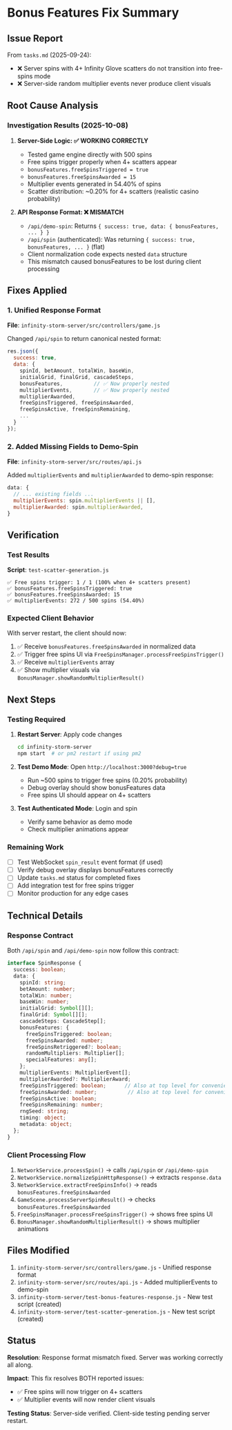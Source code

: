 # Bonus Features Fix Summary

## Issue Report
From `tasks.md` (2025-09-24):
- ❌ Server spins with 4+ Infinity Glove scatters do not transition into free-spins mode
- ❌ Server-side random multiplier events never produce client visuals

## Root Cause Analysis

### Investigation Results (2025-10-08)

1. **Server-Side Logic: ✅ WORKING CORRECTLY**
   - Tested game engine directly with 500 spins
   - Free spins trigger properly when 4+ scatters appear
   - `bonusFeatures.freeSpinsTriggered = true` 
   - `bonusFeatures.freeSpinsAwarded = 15`
   - Multiplier events generated in 54.40% of spins
   - Scatter distribution: ~0.20% for 4+ scatters (realistic casino probability)

2. **API Response Format: ❌ MISMATCH**
   - `/api/demo-spin`: Returns `{ success: true, data: { bonusFeatures, ... } }`
   - `/api/spin` (authenticated): Was returning `{ success: true, bonusFeatures, ... }` (flat)
   - Client normalization code expects nested `data` structure
   - This mismatch caused bonusFeatures to be lost during client processing

## Fixes Applied

### 1. Unified Response Format
**File**: `infinity-storm-server/src/controllers/game.js`

Changed `/api/spin` to return canonical nested format:
```javascript
res.json({
  success: true,
  data: {
    spinId, betAmount, totalWin, baseWin,
    initialGrid, finalGrid, cascadeSteps,
    bonusFeatures,          // ✅ Now properly nested
    multiplierEvents,       // ✅ Now properly nested
    multiplierAwarded,
    freeSpinsTriggered, freeSpinsAwarded,
    freeSpinsActive, freeSpinsRemaining,
    ...
  }
});
```

### 2. Added Missing Fields to Demo-Spin
**File**: `infinity-storm-server/src/routes/api.js`

Added `multiplierEvents` and `multiplierAwarded` to demo-spin response:
```javascript
data: {
  // ... existing fields ...
  multiplierEvents: spin.multiplierEvents || [],
  multiplierAwarded: spin.multiplierAwarded,
}
```

## Verification

### Test Results
**Script**: `test-scatter-generation.js`

```
✅ Free spins trigger: 1 / 1 (100% when 4+ scatters present)
✅ bonusFeatures.freeSpinsTriggered: true
✅ bonusFeatures.freeSpinsAwarded: 15
✅ multiplierEvents: 272 / 500 spins (54.40%)
```

### Expected Client Behavior
With server restart, the client should now:
1. ✅ Receive `bonusFeatures.freeSpinsAwarded` in normalized data
2. ✅ Trigger free spins UI via `FreeSpinsManager.processFreeSpinsTrigger()`
3. ✅ Receive `multiplierEvents` array
4. ✅ Show multiplier visuals via `BonusManager.showRandomMultiplierResult()`

## Next Steps

### Testing Required
1. **Restart Server**: Apply code changes
   ```bash
   cd infinity-storm-server
   npm start  # or pm2 restart if using pm2
   ```

2. **Test Demo Mode**: Open `http://localhost:3000?debug=true`
   - Run ~500 spins to trigger free spins (0.20% probability)
   - Debug overlay should show bonusFeatures data
   - Free spins UI should appear on 4+ scatters

3. **Test Authenticated Mode**: Login and spin
   - Verify same behavior as demo mode
   - Check multiplier animations appear

### Remaining Work
- [ ] Test WebSocket `spin_result` event format (if used)
- [ ] Verify debug overlay displays bonusFeatures correctly
- [ ] Update `tasks.md` status for completed fixes
- [ ] Add integration test for free spins trigger
- [ ] Monitor production for any edge cases

## Technical Details

### Response Contract
Both `/api/spin` and `/api/demo-spin` now follow this contract:

```typescript
interface SpinResponse {
  success: boolean;
  data: {
    spinId: string;
    betAmount: number;
    totalWin: number;
    baseWin: number;
    initialGrid: Symbol[][];
    finalGrid: Symbol[][];
    cascadeSteps: CascadeStep[];
    bonusFeatures: {
      freeSpinsTriggered: boolean;
      freeSpinsAwarded: number;
      freeSpinsRetriggered?: boolean;
      randomMultipliers: Multiplier[];
      specialFeatures: any[];
    };
    multiplierEvents: MultiplierEvent[];
    multiplierAwarded?: MultiplierAward;
    freeSpinsTriggered: boolean;      // Also at top level for convenience
    freeSpinsAwarded: number;          // Also at top level for convenience
    freeSpinsActive: boolean;
    freeSpinsRemaining: number;
    rngSeed: string;
    timing: object;
    metadata: object;
  };
}
```

### Client Processing Flow
1. `NetworkService.processSpin()` → calls `/api/spin` or `/api/demo-spin`
2. `NetworkService.normalizeSpinHttpResponse()` → extracts `response.data`
3. `NetworkService.extractFreeSpinsInfo()` → reads `bonusFeatures.freeSpinsAwarded`
4. `GameScene.processServerSpinResult()` → checks `bonusFeatures.freeSpinsAwarded`
5. `FreeSpinsManager.processFreeSpinsTrigger()` → shows free spins UI
6. `BonusManager.showRandomMultiplierResult()` → shows multiplier animations

## Files Modified

1. `infinity-storm-server/src/controllers/game.js` - Unified response format
2. `infinity-storm-server/src/routes/api.js` - Added multiplierEvents to demo-spin
3. `infinity-storm-server/test-bonus-features-response.js` - New test script (created)
4. `infinity-storm-server/test-scatter-generation.js` - New test script (created)

## Status
**Resolution**: Response format mismatch fixed. Server was working correctly all along.

**Impact**: This fix resolves BOTH reported issues:
- ✅ Free spins will now trigger on 4+ scatters
- ✅ Multiplier events will now render client visuals

**Testing Status**: Server-side verified. Client-side testing pending server restart.

